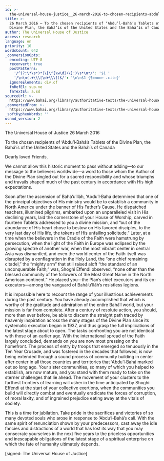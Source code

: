 ```yaml
---
id: >-
  the-universal-house-justice__26-march-2016-to-chosen-recipients-abdul-bahas-tablets-divine-plan-bahais-united-states-bahais-canada__1562340927__en
title: >-
  26 March 2016 – To the chosen recipients of ‘Abdu’l‑Bahá’s Tablets of the
  Divine Plan, the Bahá’ís of the United States and the Bahá’ís of Canada
author: The Universal House of Justice
access: research
language: en
priority: 10
wordsCount: 642
_conversionOpts:
  encoding: UTF-8
  reconvert: true
  postPatterns:
    '/^(?:\*\s*)*(\[\^[\w\d]+\]:)\s*\n*/': '$1 '
    '/\n\n(.+\\\[\d+\\\])$/': '\n\n$1 {¶=none .cite}'
  ignoreElements: div.of
  fnRefEl: sup.ve
  fnTextEl: a.sd
sourceUrl: >-
  https://www.bahai.org/library/authoritative-texts/the-universal-house-of-justice/messages/20160326_002/20160326_002.xhtml
_convertedFrom: >-
  https://www.bahai.org/library/authoritative-texts/the-universal-house-of-justice/messages/20160326_002/20160326_002.xhtml
_softHyphenWords: ''
ocnmd_version: 2
---
```

The Universal House of Justice
26 March 2016

To the chosen recipients of ‘Abdu’l‑Bahá’s Tablets of the Divine Plan, the Bahá’ís of the United States and the Bahá’ís of Canada

Dearly loved Friends,

We cannot allow this historic moment to pass without adding—to our message to the believers worldwide—a word to those whom the Author of the Divine Plan singled out for a sacred responsibility and whose triumphs and travails shaped much of the past century in accordance with His high expectations.

Soon after the ascension of Bahá’u’lláh, ‘Abdu’l‑Bahá determined that one of the principal objectives of His ministry would be to establish a community in North America under the banner of His Father’s Cause. He dispatched teachers, illumined pilgrims, embarked upon an unparalleled visit in His declining years, laid the cornerstone of your House of Worship, carved in fourteen Tablets addressed to you a divine mission, and “out of the abundance of His heart chose to bestow on His favored disciples, to the very last day of His life, the tokens of His unfailing solicitude.” Later, at a time when the believers in the Cradle of the Faith were hamstrung by persecution, when the light of the Faith in Europe was eclipsed by the growing spectre of another war, when the most vibrant center in central Asia was dismantled, and even the world center of the Faith itself was disrupted by a conflagration in the Holy Land, the “one chief remaining citadel,” the “mighty arm” that still raised aloft “the standard of an unconquerable Faith,” was, Shoghi Effendi observed, “none other than the blessed community of the followers of the Most Great Name in the North American continent.” He placed you—the Plan’s chief executors and its co-executors—among the vanguard of Bahá’u’lláh’s resistless legions.

It is impossible here to recount the range of your illustrious achievements during the past century. You have already accomplished that which is worthy of the gratitude and admiration of the entire Bahá’í world, but your mission is far from complete. After a century of resolute action, you should, more than ever before, be able to discern the straight path traced by heavenly inspiration across the many stages of the Divine Plan since its systematic execution began in 1937, and thus grasp the full implications of the latest stage about to open. The tasks confronting you are not identical with those of an earlier age. With the international spread of the Faith largely concluded, demands on you are now most pressing on the homefront. The process of entry by troops that emerged so tenuously in the Ten Year Crusade, and was fostered in the decades that followed, is now being extended through a sound process of community building in center after center in all those countries and territories that ‘Abdu’l‑Bahá marked out so long ago. Your sister communities, so many of which you helped to establish, are now mature, and you stand with them ready to take on the sterner challenges that lie ahead. The movement of your clusters to the farthest frontiers of learning will usher in the time anticipated by Shoghi Effendi at the start of your collective exertions, when the communities you build will directly combat and eventually eradicate the forces of corruption, of moral laxity, and of ingrained prejudice eating away at the vitals of society.

This is a time for jubilation. Take pride in the sacrifices and victories of so many devoted souls who arose in response to ‘Abdu’l‑Bahá’s call. With the same spirit of renunciation shown by your predecessors, cast away the idle fancies and distractions of a world that has lost its way that you may consecrate yourselves in the next five years to the priceless opportunities and inescapable obligations of the latest stage of a spiritual enterprise on which the fate of humanity ultimately depends.

\[signed: The Universal House of Justice\]
